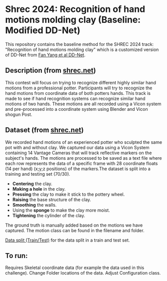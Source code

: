 # Shrec 2024: Recognition of hand motions molding clay (Baseline: Modified DD-Net)
This repository contains the baseline method for the SHREC 2024 track: "Recognition of hand motions molding clay" which is a customized version of DD-Net from [Fan Yang et al DD-Net](https://github.com/fandulu/DD-Net).

## Description (from [shrec.net](https://www.shrec.net/SHREC-2024-hand-motion/))
This contest will focus on trying to recognize different highly similar hand motions from a professional potter. Participants will try to recognize the hand motions from coordinate data of both potters hands. This track is made to see if hand recognition systems can recognize similar hand motions of two hands. These motions are all recorded using a Vicon system and pre-processed into a coordinate system using Blender and Vicon shogun Post.

## Dataset (from [shrec.net](https://www.shrec.net/SHREC-2024-hand-motion/))
We recorded hand motions of an experienced potter who sculpted the same pot with and without clay. We captured our data using a Vicon System containing 14 Vantage Cameras that will track reflective markers on the subject's hands. The motions are processed to be saved as a text file where each row represents the data of a specific frame with 28 coordinate floats (14 per hand) (x;y;z positions) of the markers.The dataset is split into a training and testing set (70/30). 

- **Centering** the clay.
- **Making a hole** in the clay.
- **Pressing** the clay to make it stick to the pottery wheel.
- **Raising** the base structure of the clay.
- **Smoothing** the walls.
- Using the **sponge** to make the clay more moist.
- **Tightening** the cylinder of the clay.

The ground truth is manually added based on the motions we have captured. The motion class can be found in the filename and folder.

[Data split (Train/Test)](https://www.shrec.net/SHREC-2024-hand-motion/Data/Data%20Split.rar) for the data split in a train and test set.

## To run:
Requires Skeletal coordinate data (for example the data used in this challenge).
Change Folder locations of the data.
Adjust Configuration class.


